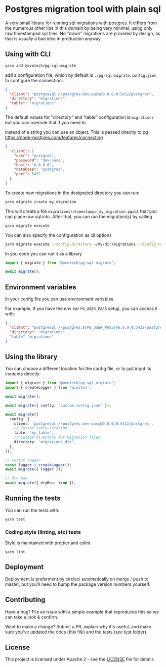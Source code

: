 # Postgres migration tool with plain sql

A very small library for running sql migrations with postgres. It differs from the numerous other libs in this domain by being very minimal, using only raw timestamped sql files. No "down" migrations are provided by design, as that is usually a bad idea in production anyway.

## Using with CLI

```bash
yarn add @ovotech/pg-sql-migrate
```

add a configuration file, which by default is `./pg-sql-migrate.config.json` to configure the connection:

```json
{
  "client": "postgresql://postgres:dev-pass@0.0.0.0:5432/postgres",
  "directory": "migrations",
  "table": "migrations"
}
```

The default values for "directory" and "table" configuration is `migrations` but you can override that if you need to.

Instead of a string you can use an object. This is passed directly to pg https://node-postgres.com/features/connecting

```json
{
  "client": {
    "user": "postgres",
    "password": "dev-pass",
    "host": "0.0.0.0",
    "database": "postgres",
    "port": 5432
  }
}
```

To create new migrations in the designated directory you can run:

```bash
yarn migrate create my_migration
```

This will create a file `migrations/<timestamp>_my_migration.pgsql` that you can place raw sql into. After that, you can run the migration(s) by calling

```bash
yarn migrate execute
```

You can also specify the configuration as cli options

```bash
yarn migrate execute --config-directory ~/my/dir/migrations --config-table my-table --config-client postgresql://0.0.0.0:5432/my-database
```

In you code you can run it as a library

```typescript
import { migrate } from '@ovotech/pg-sql-migrate';

await migrate();
```

## Environment variables

In your config file you can use environment variables.

For example, if you have the env var `PG_USER_PASS` setup, you can access it with:

```json
{
  "client": "postgresql://postgres:${PG_USER_PASS}@0.0.0.0:5432/postgres",
  "directory": "migrations"
  "table" "migrations"
}
```

## Using the library

You can choose a different location for the config file, or to just input its contents directly:

```typescript
import { migrate } from '@ovotech/pg-sql-migrate';
import { createLogger } from 'winston';

await migrate();

await migrate({ config: 'custom-config.json' });

await migrate({
  config: {
    client: 'postgresql://postgres:dev-pass@0.0.0.0:5432/postgres',
    // Custom table location
    table: 'my_table',
    // Custom directory for migration files
    directory: 'migrations_dir',
  },
});

// Custom logger
const logger = createLogger();
await migrate({ logger });

// Dry run
await migrate({ dryRun: true });
```

## Running the tests

You can run the tests with:

```bash
yarn test
```

### Coding style (linting, etc) tests

Style is maintained with prettier and eslint

```
yarn lint
```

## Deployment

Deployment is preferment by circleci automatically on merge / push to master, but you'll need to bump the package version numbers yourself.

## Contributing

Have a bug? File an issue with a simple example that reproduces this so we can take a look & confirm.

Want to make a change? Submit a PR, explain why it's useful, and make sure you've updated the docs (this file) and the tests (see [test folder](test)).

## License

This project is licensed under Apache 2 - see the [LICENSE](LICENSE) file for details
